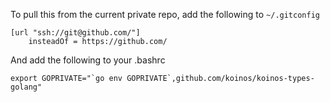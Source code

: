 To pull this from the current private repo, add the following to `~/.gitconfig`

```
[url "ssh://git@github.com/"]
	insteadOf = https://github.com/
```

And add the following to your .bashrc

```
export GOPRIVATE="`go env GOPRIVATE`,github.com/koinos/koinos-types-golang"
```
